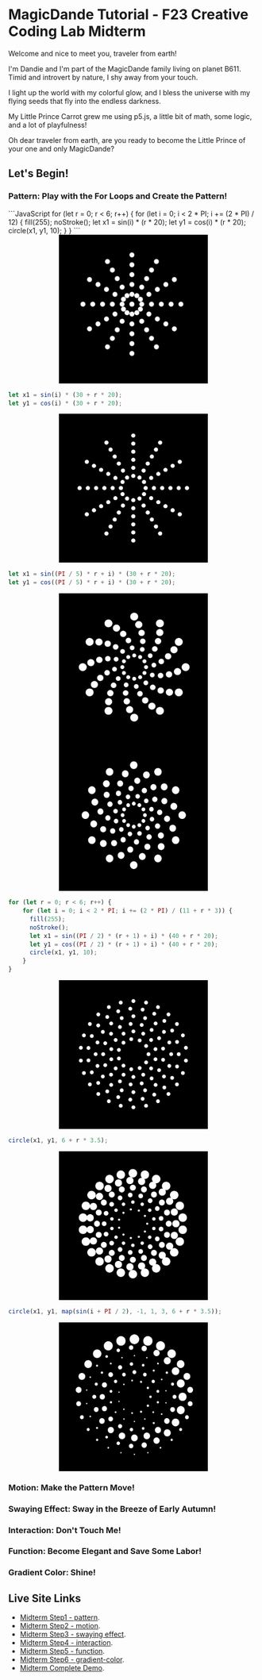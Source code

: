# MagicDande Tutorial - F23 Creative Coding Lab Midterm

Welcome and nice to meet you, traveler from earth!

I'm Dandie and I'm part of the MagicDande family living on planet B611. Timid and introvert by nature, I shy away from your touch.

I light up the world with my colorful glow, and I bless the universe with my flying seeds that fly into the endless darkness.

My Little Prince Carrot grew me using p5.js, a little bit of math, some logic, and a lot of playfulness!

Oh dear traveler from earth, are you ready to become the Little Prince of your one and only MagicDande?

## Let's Begin!

### Pattern: Play with the For Loops and Create the Pattern!

<div style="display: block">
```JavaScript
for (let r = 0; r < 6; r++) {
  for (let i = 0; i < 2 * PI; i += (2 * PI) / 12) {
    fill(255);
    noStroke();
    let x1 = sin(i) * (r * 20);
    let y1 = cos(i) * (r * 20);
    circle(x1, y1, 10);
  }
}
```
<img src="assets/mid-1.1.png" width="300" height="300" style="display: block;
  margin-left: auto;
  margin-right: auto;">
</div>

```Javascript
let x1 = sin(i) * (30 + r * 20);
let y1 = cos(i) * (30 + r * 20);
```

<img src="assets/mid-1.2.png" width="300" height="300" style="display: block;
  margin-left: auto;
  margin-right: auto;">

```JavaScript
let x1 = sin((PI / 5) * r + i) * (30 + r * 20);
let y1 = cos((PI / 5) * r + i) * (30 + r * 20);
```

<img src="assets/mid-1.3.png" width="300" height="300" style="display: block;
  margin-left: auto;
  margin-right: auto;">
<img src="assets/mid-1.3.2.png" width="300" height="300" style="display: block;
  margin-left: auto;
  margin-right: auto;">

```JavaScript
for (let r = 0; r < 6; r++) {
    for (let i = 0; i < 2 * PI; i += (2 * PI) / (11 + r * 3)) {
      fill(255);
      noStroke();
      let x1 = sin((PI / 2) * (r + 1) + i) * (40 + r * 20);
      let y1 = cos((PI / 2) * (r + 1) + i) * (40 + r * 20);
      circle(x1, y1, 10);
    }
}
```

<img src="assets/mid-1.4.png" width="300" height="300" style="display: block;
  margin-left: auto;
  margin-right: auto;">

```JavaScript
circle(x1, y1, 6 + r * 3.5);
```

<img src="assets/mid-1.5.png" width="300" height="300" style="display: block;
  margin-left: auto;
  margin-right: auto;">

```JavaScript
circle(x1, y1, map(sin(i + PI / 2), -1, 1, 3, 6 + r * 3.5));
```

<img src="assets/mid-1.6.png" width="300" height="300" style="display: block;
  margin-left: auto;
  margin-right: auto;">

### Motion: Make the Pattern Move!

### Swaying Effect: Sway in the Breeze of Early Autumn!

### Interaction: Don't Touch Me!

### Function: Become Elegant and Save Some Labor!

### Gradient Color: Shine!

## Live Site Links

- [Midterm Step1 - pattern](https://carrotliu.github.io/Creative-Coding-Tutorial/MagicDande/midterm-step1-pattern/).
- [Midterm Step2 - motion](https://carrotliu.github.io/Creative-Coding-Tutorial/MagicDande/midterm-step2-motion/).
- [Midterm Step3 - swaying effect](https://carrotliu.github.io/Creative-Coding-Tutorial/MagicDande/midterm-step3-swaying-effect/).
- [Midterm Step4 - interaction](https://carrotliu.github.io/Creative-Coding-Tutorial/MagicDande/midterm-step4-interaction/).
- [Midterm Step5 - function](https://carrotliu.github.io/Creative-Coding-Tutorial/MagicDande/midterm-step5-function/).
- [Midterm Step6 - gradient-color](https://carrotliu.github.io/Creative-Coding-Tutorial/MagicDande/midterm-step6-gradient-color/).
- [Midterm Complete Demo](https://carrotliu.github.io/Creative-Coding-Tutorial/MagicDande/midterm-complete/).
